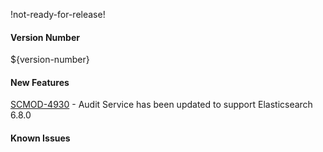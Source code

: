 !not-ready-for-release!

#### Version Number
${version-number}

#### New Features
[SCMOD-4930](https://portal.digitalsafe.net/browse/SCMOD-4930) - Audit Service has been updated to support Elasticsearch 6.8.0

#### Known Issues
